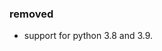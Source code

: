 <!--
a new scriv changelog fragment.

uncomment the section that is right (remove the html comment wrapper).
-->

### removed

- support for python 3.8 and 3.9.

<!--
### changed

- a bullet item for the changed category.

-->
<!--
### deprecated

- a bullet item for the deprecated category.

-->
<!--
### fixed

- a bullet item for the fixed category.

-->
<!--
### security

- a bullet item for the security category.

-->

